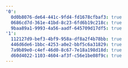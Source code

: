 ```yaml
---
'0':
  0d0b8076-de64-441c-9fd4-fd1678cfbaf3: true
  0686cd7d-361e-41bd-8c23-6fd6b19c218c: true
  9baa89a1-9993-4a56-aadf-645709d17df5: true
'1':
  112127d9-bef3-4bf9-958a-df8a2f4b78bb: true
  446d6de6-1bbc-4253-a0e2-bbf5c6a31829: true
  7a9b89e0-c4ef-46d0-8c67-7e18a198d18d: true
  d60d4022-1103-4604-af3f-c56e1be08f9c: true
---
```

